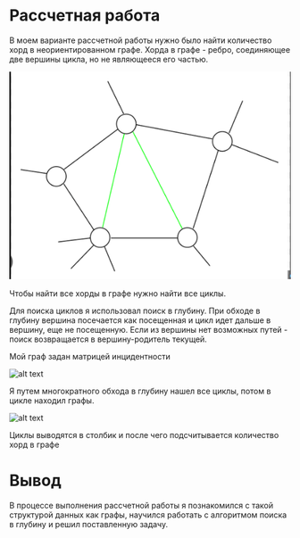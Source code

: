 # Рассчетная работа 
В моем варианте рассчетной работы нужно было найти количество хорд в неориентированном графе.
 Хорда в графе - ребро, соединяющее две вершины цикла, но не являющееся его частью.
 
![](image-1.png)

Чтобы найти все хорды в графе нужно найти все циклы.

Для поиска циклов я использовал поиск в глубину. При обходе в глубину вершина посечается как посещенная и цикл идет дальше в вершину, еще не посещенную.
Если из вершины нет возможных путей - поиск возвращается в вершину-родитель текущей.

Мой граф задан матрицей инцидентности

![alt text](image-2.png)

Я путем многократного обхода в глубину нашел все циклы, потом в цикле находил графы.

![alt text](image-3.png)

Циклы выводятся в столбик и после чего подсчитывается количество хорд в графе

# Вывод

В процессе выполнения рассчетной работы я познакомился с такой структурой данных как графы, научился работать с алгоритмом поиска в глубину и решил поставленную задачу.
